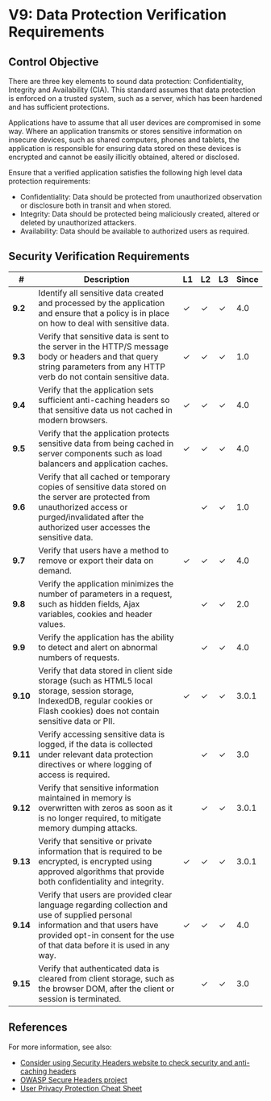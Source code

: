 # V9: Data Protection Verification Requirements

## Control Objective

There are three key elements to sound data protection: Confidentiality, Integrity and Availability (CIA). This standard assumes that data protection is enforced on a trusted system, such as a server, which has been hardened and has sufficient protections.

Applications have to assume that all user devices are compromised in some way. Where an application transmits or stores sensitive information on insecure devices, such as shared computers, phones and tablets, the application is responsible for ensuring data stored on these devices is encrypted and cannot be easily illicitly obtained, altered or disclosed.

Ensure that a verified application satisfies the following high level data protection requirements:

* Confidentiality: Data should be protected from unauthorized observation or disclosure both in transit and when stored.
* Integrity: Data should be protected being maliciously created, altered or deleted by unauthorized attackers.
* Availability: Data should be available to authorized users as required.

## Security Verification Requirements

| # | Description | L1 | L2 | L3 | Since |
| --- | --- | --- | --- | -- | -- |
| **9.2** | Identify all sensitive data created and processed by the application and ensure that a policy is in place on how to deal with sensitive data. | ✓ | ✓ | ✓ | 4.0 |
| **9.3** | Verify that sensitive data is sent to the server in the HTTP/S message body or headers and that query string parameters from any HTTP verb do not contain sensitive data. | ✓ | ✓ | ✓ | 1.0 |
| **9.4** | Verify that the application sets sufficient anti-caching headers so that sensitive data us not cached in modern browsers. | ✓ | ✓ | ✓ | 4.0 |
| **9.5** | Verify that the application protects sensitive data from being cached in server components such as load balancers and application caches. | ✓ | ✓ | ✓ | 4.0 |
| **9.6** | Verify that all cached or temporary copies of sensitive data stored on the server are protected from unauthorized access or purged/invalidated after the authorized user accesses the sensitive data. |  | ✓ | ✓ | 1.0 |
| **9.7** | Verify that users have a method to remove or export their data on demand. | ✓ | ✓ | ✓ | 4.0 |
| **9.8** | Verify the application minimizes the number of parameters in a request, such as hidden fields, Ajax variables, cookies and header values. |  | ✓ | ✓ | 2.0 |
| **9.9** | Verify the application has the ability to detect and alert on abnormal numbers of requests. |  | ✓ | ✓ | 4.0 |
| **9.10** | Verify that data stored in client side storage (such as HTML5 local storage, session storage, IndexedDB, regular cookies or Flash cookies) does not contain sensitive data or PII. | ✓ | ✓ | ✓ | 3.0.1 |
| **9.11** | Verify accessing sensitive data is logged, if the data is collected under relevant data protection directives or where logging of access is required. |  | ✓ | ✓ | 3.0 |
| **9.12** | Verify that sensitive information maintained in memory is overwritten with zeros as soon as it is no longer required, to mitigate memory dumping attacks. |  | ✓ | ✓ | 3.0.1 |
| **9.13** | Verify that sensitive or private information that is required to be encrypted, is encrypted using approved algorithms that provide both confidentiality and integrity. | ✓ | ✓ | ✓ | 3.0.1 |
| **9.14** | Verify that users are provided clear language regarding collection and use of supplied personal information and that users have provided opt-in consent for the use of that data before it is used in any way. | ✓ | ✓ | ✓ | 4.0 |
| **9.15** | Verify that authenticated data is cleared from client storage, such as the browser DOM, after the client or session is terminated. |  | ✓ | ✓ | 3.0 |

## References

For more information, see also:

* [Consider using Security Headers website to check security and anti-caching headers](https://securityheaders.io)
* [OWASP Secure Headers project](https://www.owasp.org/index.php/OWASP_Secure_Headers_Project)
* [User Privacy Protection Cheat Sheet](https://www.owasp.org/index.php/User_Privacy_Protection_Cheat_Sheet)
